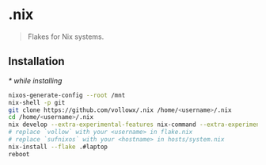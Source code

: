 # .nix

> Flakes for Nix systems.

## Installation

_\* while installing_

```sh
nixos-generate-config --root /mnt
nix-shell -p git
git clone https://github.com/vollowx/.nix /home/<username>/.nix
cd /home/<username>/.nix
nix develop --extra-experimental-features nix-command --extra-experimental-features flakes
# replace `vollow` with your <username> in flake.nix
# replace `sufnixos` with your <hostname> in hosts/system.nix
nix-install --flake .#laptop
reboot
```
